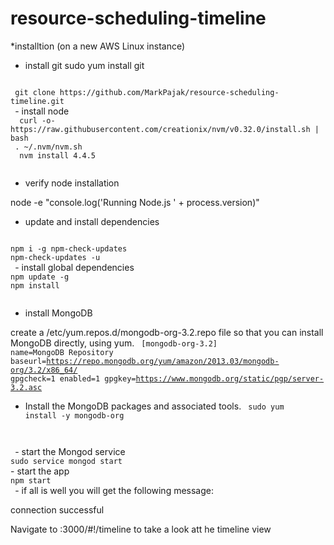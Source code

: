 # resource-scheduling-timeline

*installtion (on a new AWS Linux instance)

 - install git
sudo yum install git

 <code>
 git clone https://github.com/MarkPajak/resource-scheduling-timeline.git
 </code>
 - install node
 
 <code>
  curl -o- https://raw.githubusercontent.com/creationix/nvm/v0.32.0/install.sh | bash
 . ~/.nvm/nvm.sh
  nvm install 4.4.5
 </code>
 
 - verify  node installation
 
 node -e "console.log('Running Node.js ' + process.version)"
 
 - update and install dependencies
  <code>
npm i -g npm-check-updates
npm-check-updates -u
 </code>
 - install global dependencies
   <code>
npm update -g
npm install
 </code>

 - install MongoDB
 
create a /etc/yum.repos.d/mongodb-org-3.2.repo file so that you can install MongoDB directly, using yum.
   <code>
[mongodb-org-3.2]
name=MongoDB Repository
baseurl=https://repo.mongodb.org/yum/amazon/2013.03/mongodb-org/3.2/x86_64/
gpgcheck=1
enabled=1
gpgkey=https://www.mongodb.org/static/pgp/server-3.2.asc
 </code>

 - Install the MongoDB packages and associated tools.
    <code>
sudo yum install -y mongodb-org
 </code>
 - start the Mongod service
   <code>
sudo service mongod start
</code>
 - start the app
  <code>
npm start
 </code>
 - if all is well you will get the following message:
 
connection successful

Navigate to :3000/#!/timeline to take a look att he timeline view

